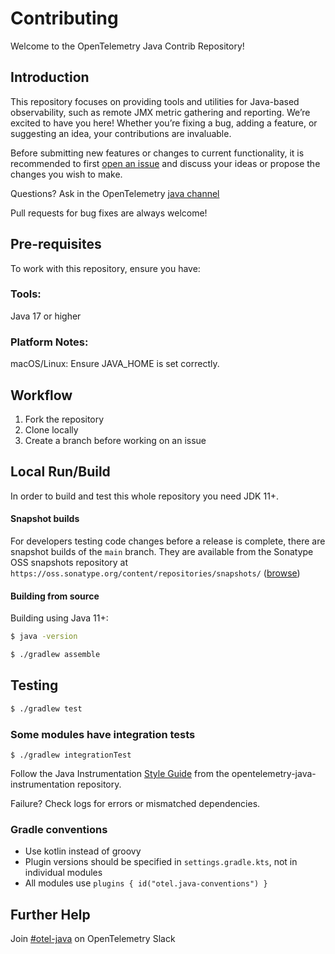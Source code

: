 # Contributing

Welcome to the OpenTelemetry Java Contrib Repository!

## Introduction

This repository focuses on providing tools and utilities for Java-based observability, such as remote JMX metric gathering and reporting. We’re excited to have you here! Whether you’re fixing a bug, adding a feature, or suggesting an idea, your contributions are invaluable.

Before submitting new features or changes to current functionality, it is recommended to first
[open an issue](https://github.com/open-telemetry/opentelemetry-java-contrib/issues/new)
and discuss your ideas or propose the changes you wish to make.

Questions? Ask in the OpenTelemetry [java channel](https://cloud-native.slack.com/archives/C014L2KCTE3)

Pull requests for bug fixes are always welcome!

## Pre-requisites

To work with this repository, ensure you have:

### Tools:

Java 17 or higher

### Platform Notes:

macOS/Linux: Ensure JAVA_HOME is set correctly.

## Workflow

1. Fork the repository
2. Clone locally
3. Create a branch before working on an issue

## Local Run/Build

In order to build and test this whole repository you need JDK 11+.

#### Snapshot builds

For developers testing code changes before a release is complete, there are
snapshot builds of the `main` branch. They are available from
the Sonatype OSS snapshots repository at `https://oss.sonatype.org/content/repositories/snapshots/`
([browse](https://oss.sonatype.org/content/repositories/snapshots/io/opentelemetry/contrib/))

#### Building from source

Building using Java 11+:

```bash
$ java -version
```

```bash
$ ./gradlew assemble
```

## Testing

```bash
$ ./gradlew test
```

### Some modules have integration tests

```
$ ./gradlew integrationTest
```

Follow the Java Instrumentation [Style Guide](https://github.com/open-telemetry/opentelemetry-java-instrumentation/blob/main/docs/contributing/style-guideline.md) from the opentelemetry-java-instrumentation repository.

Failure? Check logs for errors or mismatched dependencies.



### Gradle conventions

- Use kotlin instead of groovy
- Plugin versions should be specified in `settings.gradle.kts`, not in individual modules
- All modules use `plugins { id("otel.java-conventions") }`

## Further Help

Join [#otel-java](https://cloud-native.slack.com/archives/C014L2KCTE3) on OpenTelemetry Slack
